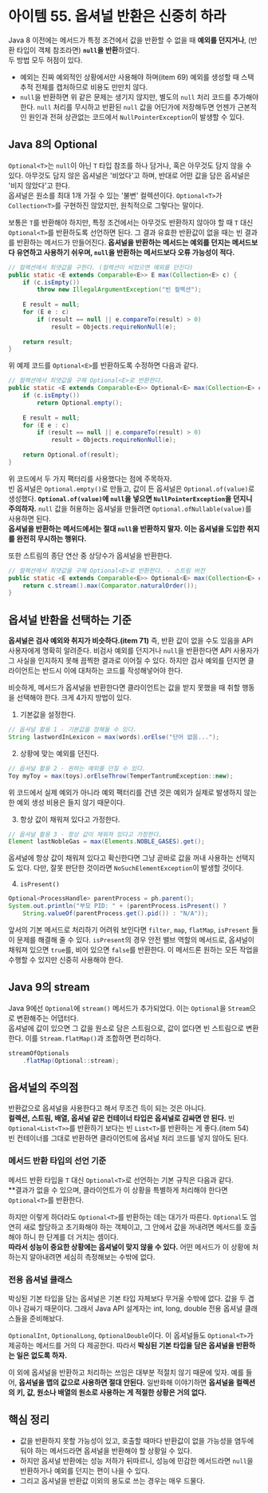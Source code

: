 # 아이템 55. 옵셔널 반환은 신중히 하라
Java 8 이전에는 메서드가 특정 조건에서 값을 반환할 수 없을 때 **예외를 던지거나**, (반환 타입이 객체 참조라면) **`null`을 반환**하였다.  
두 방법 모두 허점이 있다.
- 예외는 진짜 예외적인 상황에서만 사용해야 하며(item 69) 예외를 생성할 때 스택 추적 전체를 캡처하므로 비용도 만만치 않다.
- `null`을 반환하면 위 같은 문제는 생기지 않지만, 별도의 `null` 처리 코드를 추가해야 한다. `null` 처리를 무시하고 반환된 `null` 값을 어딘가에 저장해두면 언젠가 근본적인 원인과 전혀 상관없는 코드에서 `NullPointerException`이 발생할 수 있다.

## Java 8의 Optional
`Optional<T>`는 `null`이 아닌 `T` 타입 참조를 하나 담거나, 혹은 아무것도 담지 않을 수 있다. 아무것도 담지 않은 옵셔널은 '비었다'고 하며, 반대로 어떤 값을 담은 옵셔널은 '비지 않았다'고 한다.  
옵셔널은 원소를 최대 1개 가질 수 있는 '불변' 컬렉션이다. `Optional<T>`가 `Collection<T>`를 구현하진 않았지만, 원칙적으로 그렇다는 말이다.

보통은 `T`를 반환해야 하지만, 특정 조건에서는 아무것도 반환하지 않아야 할 때 `T` 대신 `Optional<T>`를 반환하도록 선언하면 된다. 그 결과 유효한 반환값이 없을 때는 빈 결과를 반환하는 메서드가 만들어진다. **옵셔널을 반환하는 메서드는 예외를 던지는 메서드보다 유연하고 사용하기 쉬우며, `null`을 반환하는 메서드보다 오류 가능성이 적다.**

```java
// 컬렉션에서 최댓값을 구한다. (컬렉션이 비었으면 예외를 던진다)
public static <E extends Comparable<E>> E max(Collection<E> c) {
    if (c.isEmpty())
        throw new IllegalArgumentException("빈 컬렉션");
    
    E result = null;
    for (E e : c)
        if (result == null || e.compareTo(result) > 0)
            result = Objects.requireNonNull(e);
    
    return result;
}
```
위 예제 코드를 `Optional<E>`를 반환하도록 수정하면 다음과 같다.

```java
// 컬렉션에서 최댓값을 구해 Optional<E>로 반환한다.
public static <E extends Comparable<E>> Optional<E> max(Collection<E> c) {
    if (c.isEmpty())
        return Optional.empty();
    
    E result = null;
    for (E e : c)
        if (result == null || e.compareTo(result) > 0)
            result = Objects.requireNonNull(e);
    
    return Optional.of(result);
}
```
위 코드에서 두 가지 팩터리를 사용했다는 점에 주목하자.  
빈 옵셔널은 `Optional.empty()`로 만들고, 값이 든 옵셔널은 `Optional.of(value)`로 생성했다. **`Optional.of(value)`에 `null`을 넣으면 `NullPointerException`을 던지니 주의하자.** `null` 값을 허용하는 옵셔널을 만들려면 `Optional.ofNullable(value)`를 사용하면 된다.  
**옵셔널을 반환하는 메서드에서는 절대 `null`을 반환하지 말자. 이는 옵셔널을 도입한 취지를 완전히 무시하는 행위다.**

또한 스트림의 종단 연산 중 상당수가 옵셔널을 반환한다.
```java
// 컬렉션에서 최댓값을 구해 Optional<E>로 반환한다. - 스트림 버전
public static <E extends Comparable<E>> Optional<E> max(Collection<E> c) {
    return c.stream().max(Comparator.naturalOrder());
}
```

## 옵셔널 반환을 선택하는 기준
**옵셔널은 검사 예외와 취지가 비슷하다.(item 71)** 즉, 반환 값이 없을 수도 있음을 API 사용자에게 명확히 알려준다. 비검사 예외를 던지거나 `null`을 반환한다면 API 사용자가 그 사실을 인지하지 못해 끔찍한 결과로 이어질 수 있다. 하지만 검사 예외를 던지면 클라이언트는 반드시 이에 대처하는 코드를 작성해넣어야 한다.

비슷하게, 메서드가 옵셔널을 반환한다면 클라이언트는 값을 받지 못했을 때 취할 행동을 선택해야 한다. 크게 4가지 방법이 있다.

1. 기본값을 설정한다.

```java
// 옵셔널 활용 1 - 기본값을 정해둘 수 있다.
String lastwordInLexicon = max(words).orElse("단어 없음...");
```

2. 상황에 맞는 예외를 던진다.
```java
// 옵셔널 활용 2 - 원하는 예외를 던질 수 있다.
Toy myToy = max(toys).orElseThrow(TemperTantrumException::new);
```
위 코드에서 실제 예외가 아니라 예외 팩터리를 건넨 것은 예외가 실제로 발생하지 않는 한 예외 생성 비용은 들지 않기 때문이다.

3. 항상 값이 채워져 있다고 가정한다.
```java
// 옵셔널 활용 3 - 항상 값이 채워져 있다고 가정한다.
Element lastNobleGas = max(Elements.NOBLE_GASES).get();
```
옵셔널에 항상 값이 채워져 있다고 확신한다면 그냥 곧바로 값을 꺼내 사용하는 선택지도 있다. 다만, 잘못 판단한 것이라면 `NoSuchElementException`이 발생할 것이다.

4. `isPresent()`
```java
Optional<ProcessHandle> parentProcess = ph.parent();
System.out.println("부모 PID: " + (parentProcess.isPresent() ?
    String.valueOf(parentProcess.get().pid()) : "N/A"));
```
앞서의 기본 메서드로 처리하기 어려워 보인다면 `filter`, `map`, `flatMap`, `isPresent` 들이 문제를 해결해 줄 수 있다. `isPresent`의 경우 안전 밸브 역할의 메서드로, 옵셔널이 채워져 있으면 `true`를, 비어 있으면 `false`를 반환한다. 이 메서드론 원하는 모든 작업을 수행할 수 있지만 신중히 사용해야 한다.

## Java 9의 stream
Java 9에선 `Optional`에 `stream()` 메서드가 추가되었다. 이는 `Optional`을 `Stream`으로 변환해주는 어댑터다.  
옵셔널에 값이 있으면 그 값을 원소로 담은 스트림으로, 값이 없다면 빈 스트림으로 변환한다. 이를 `Stream.flatMap()`과 조합하면 편리하다.

```java
streamOfOptionals
    .flatMap(Optional::stream);
```

## 옵셔널의 주의점
반환값으로 옵셔널을 사용한다고 해서 무조건 득이 되는 것은 아니다.  
**컬렉션, 스트림, 배열, 옵셔널 같은 컨테이너 타입은 옵셔널로 감싸면 안 된다.** 빈 `Optional<List<T>>`를 반환하기 보다는 빈 `List<T>`를 반환하는 게 좋다.(item 54)  
빈 컨테이너를 그대로 반환하면 클라이언트에 옵셔널 처리 코드를 넣지 않아도 된다.

### 메서드 반환 타입의 선언 기준
메서드 반환 타입을 `T` 대신 `Optional<T>`로 선언하는 기본 규칙은 다음과 같다.  
**결과가 없을 수 있으며, 클라이언트가 이 상황을 특별하게 처리해야 한다면 `Optional<T>`를 반환한다.

하지만 이렇게 하더라도 `Optional<T>`를 반환하는 데는 대가가 따른다. `Optional`도 엄연히 새로 할당하고 초기화해야 하는 객체이고, 그 안에서 값을 꺼내려면 메서드를 호출해야 하니 한 단계를 더 거치는 셈이다.  
**따라서 성능이 중요한 상황에는 옵셔널이 맞지 않을 수 있다.** 어떤 메서드가 이 상황에 처하는지 알아내려면 세심히 측정해보는 수밖에 없다.

### 전용 옵셔널 클래스
박싱된 기본 타입을 담는 옵셔널은 기본 타입 자체보다 무거울 수밖에 없다. 값을 두 겹이나 감싸기 때문이다. 그래서 Java API 설계자는 int, long, double 전용 옵셔널 클래스들을 준비해놨다.

`OptionalInt`, `OptionalLong`, `OptionalDouble`이다. 이 옵셔널들도 `Optional<T>`가 제공하는 메서드를 거의 다 제공한다. 따라서 **박싱된 기본 타입을 담은 옵셔널을 반환하는 일은 없도록 하자.**

이 외에 옵셔널을 반환하고 처리하는 쓰임은 대부분 적절치 않기 때문에 잊자. 예를 들어, **옵셔널을 맵의 값으로 사용하면 절대 안된다.** 일반화해 이야기하면 **옵셔널을 컬렉션의 키, 값, 원소나 배열의 원소로 사용하는 게 적절한 상황은 거의 없다.**

## 핵심 정리
- 값을 반환하지 못할 가능성이 있고, 호출할 때마다 반환값이 없을 가능성을 염두에 둬야 하는 메서드라면 옵셔널을 반환해야 할 상황일 수 있다.
- 하지만 옵셔널 반환에는 성능 저하가 뒤따르니, 성능에 민감한 메서드라면 `null`을 반환하거나 예외를 던지는 편이 나을 수 있다.
- 그리고 옵셔널을 반환값 이외의 용도로 쓰는 경우는 매우 드물다.